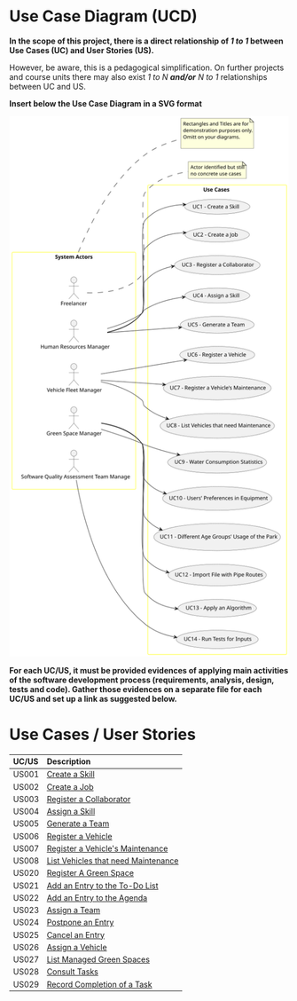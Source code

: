 # Use Case Diagram (UCD)

**In the scope of this project, there is a direct relationship of _1 to 1_ between Use Cases (UC) and User Stories (US).**

However, be aware, this is a pedagogical simplification. On further projects and course units there may also exist _1 to N **and/or** N to 1_ relationships between UC and US.

**Insert below the Use Case Diagram in a SVG format**

![Use Case Diagram](01.requirements-engineering/svg/use-case-diagram.svg)

**For each UC/US, it must be provided evidences of applying main activities of the software development process (requirements, analysis, design, tests and code). Gather those evidences on a separate file for each UC/US and set up a link as suggested below.**

# Use Cases / User Stories

| UC/US | Description                                               |                   
|:------|:----------------------------------------------------------|
| US001 | [Create a Skill](../us001/Readme.md)                      |
| US002 | [Create a Job](../us002/Readme.md)                        |
| US003 | [Register a Collaborator](../us003/Readme.md)             |
| US004 | [Assign a Skill](../us004/Readme.md)                      |
| US005 | [Generate a Team](../us005/Readme.md)                     |
| US006 | [Register a Vehicle](../us006/Readme.md)                  |
| US007 | [Register a Vehicle's Maintenance](../us007/Readme.md)    |
| US008 | [List Vehicles that need Maintenance](../us008/Readme.md) |
| US020 | [Register A Green Space](../us020/Readme.md)              |
| US021 | [Add an Entry to the To-Do List](../us021/Readme.md)      |
| US022 | [Add an Entry to the Agenda](../us022/Readme.md)          |
| US023 | [Assign a Team](../us023/Readme.md)                       |
| US024 | [Postpone an Entry](../us024/Readme.md)                   |
| US025 | [Cancel an Entry](../us025/Readme.md)                     |
| US026 | [Assign a Vehicle](../us026/Readme.md)                    |
| US027 | [List Managed Green Spaces](../us027/Readme.md)           |
| US028 | [Consult Tasks](../us028/Readme.md)                       |
| US029 | [Record Completion of a Task](../us029/Readme.md)         |

